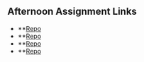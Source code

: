 ## Afternoon Assignment Links

* **[Repo](https://github.com/BrandonRiggs-0104/TriviaLab)
* **[Repo](https://github.com/BrandonRiggs-0104/gregslistAsync)
* **[Repo](https://github.com/BrandonRiggs-0104/PokeDex)
* **[Repo](https://github.com/Kyle-Burt/gift-box)
